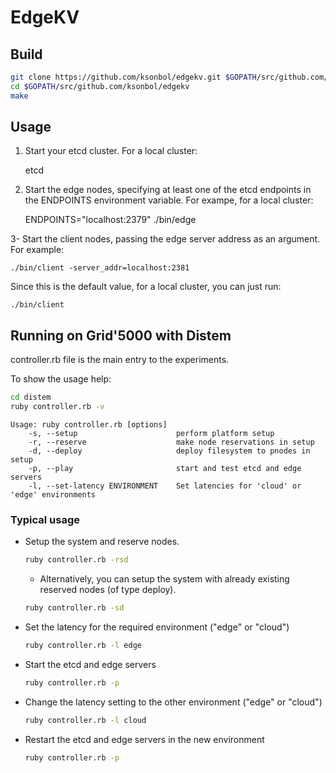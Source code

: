 # EdgeKV

## Build
```bash
git clone https://github.com/ksonbol/edgekv.git $GOPATH/src/github.com/ksonbol/edgekv
cd $GOPATH/src/github.com/ksonbol/edgekv
make
```

## Usage

1. Start your etcd cluster. For a local cluster:
 
    etcd

2. Start the edge nodes, specifying at least one of the etcd endpoints in the ENDPOINTS environment variable. For exampe, for a local cluster:
    
    ENDPOINTS="localhost:2379" ./bin/edge

3- Start the client nodes, passing the edge server address as an argument. For example:
    
    ./bin/client -server_addr=localhost:2381

Since this is the default value, for a local cluster, you can just run:

    ./bin/client

## Running on Grid'5000 with Distem

controller.rb file is the main entry to the experiments.

To show the usage help:

```bash
cd distem
ruby controller.rb -v
```

```
Usage: ruby controller.rb [options]
    -s, --setup                      perform platform setup
    -r, --reserve                    make node reservations in setup
    -d, --deploy                     deploy filesystem to pnodes in setup
    -p, --play                       start and test etcd and edge servers
    -l, --set-latency ENVIRONMENT    Set latencies for 'cloud' or 'edge' environments
```

### Typical usage
- Setup the system and reserve nodes.

    
    ```bash
    ruby controller.rb -rsd
    ```


    - Alternatively, you can setup the system with already existing reserved nodes (of type deploy).

    
    ```bash
    ruby controller.rb -sd
    ```

- Set the latency for the required environment ("edge" or "cloud")
    ```bash
    ruby controller.rb -l edge
    ```

- Start the etcd and edge servers
    ```bash
    ruby controller.rb -p
    ```

- Change the latency setting to the other environment ("edge" or "cloud")
    ```bash
    ruby controller.rb -l cloud
    ```

- Restart the etcd and edge servers in the new environment
    ```bash
    ruby controller.rb -p
    ```